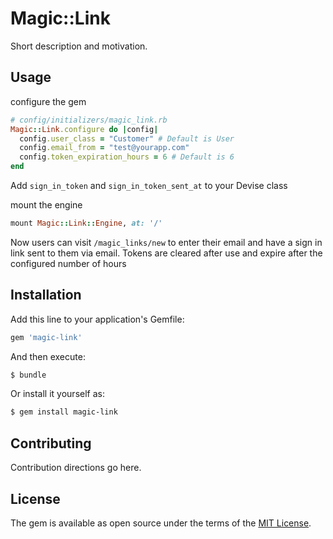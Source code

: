 # Magic::Link
Short description and motivation.

## Usage
configure the gem
```ruby
# config/initializers/magic_link.rb
Magic::Link.configure do |config|
  config.user_class = "Customer" # Default is User
  config.email_from = "test@yourapp.com"
  config.token_expiration_hours = 6 # Default is 6
end
```

Add `sign_in_token` and `sign_in_token_sent_at` to your Devise class

mount the engine
```ruby
mount Magic::Link::Engine, at: '/'
```

Now users can visit `/magic_links/new` to enter their email and have a sign in
link sent to them via email. Tokens are cleared after use and expire after the
configured number of hours

## Installation
Add this line to your application's Gemfile:

```ruby
gem 'magic-link'
```

And then execute:
```bash
$ bundle
```

Or install it yourself as:
```bash
$ gem install magic-link
```

## Contributing
Contribution directions go here.

## License
The gem is available as open source under the terms of the [MIT License](https://opensource.org/licenses/MIT).
